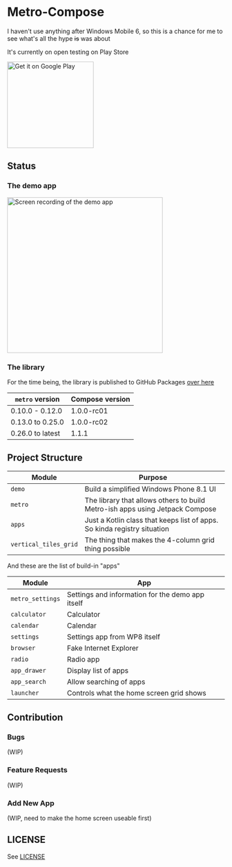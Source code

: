 # Metro-Compose

I haven't use anything after Windows Mobile 6, so this is a chance for me to see what's all the
hype ~~is~~ was about

It's currently on open testing on Play Store

<a href='https://play.google.com/store/apps/details?id=com.louis993546.metro.demo&pcampaignid=pcampaignidMKT-Other-global-all-co-prtnr-py-PartBadge-Mar2515-1'><img alt='Get it on Google Play' src='https://play.google.com/intl/en_us/badges/static/images/badges/en_badge_web_generic.png' width="200"/></a>

## Status

### The demo app

<img src="/metro-demo.gif" width="360" alt="Screen recording of the demo app"/>

### The library

For the time being, the library is published to GitHub Packages
[over here](https://github.com/louis993546/Metro-Compose/packages/896987)

| `metro` version  | Compose version |
|------------------|-----------------|
| 0.10.0 - 0.12.0  | 1.0.0-rc01      |
| 0.13.0 to 0.25.0 | 1.0.0-rc02      |
| 0.26.0 to latest | 1.1.1           |

## Project Structure

| Module                | Purpose                                                                      |
|-----------------------|------------------------------------------------------------------------------|
| `demo`                | Build a simplified Windows Phone 8.1 UI                                      |
| `metro`               | The library that allows others to build Metro-ish apps using Jetpack Compose |
| `apps`                | Just a Kotlin class that keeps list of apps. So kinda registry situation     |
| `vertical_tiles_grid` | The thing that makes the 4-column grid thing possible                        |

And these are the list of build-in "apps"

| Module           | App                                              |
|------------------|--------------------------------------------------|
| `metro_settings` | Settings and information for the demo app itself |
| `calculator`     | Calculator                                       |
| `calendar`       | Calendar                                         |
| `settings`       | Settings app from WP8 itself                     |
| `browser`        | Fake Internet Explorer                           |
| `radio`          | Radio app                                        |
| `app_drawer`     | Display list of apps                             |
| `app_search`     | Allow searching of apps                          |
| `launcher`       | Controls what the home screen grid shows         |

## Contribution

### Bugs

(WIP)

### Feature Requests

(WIP)

### Add New App

(WIP, need to make the home screen useable first)

## LICENSE

See [LICENSE](LICENSE)
